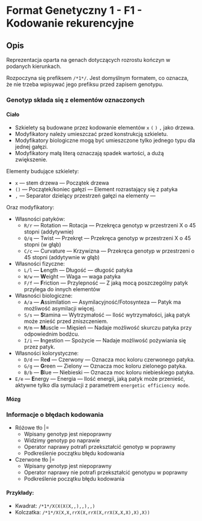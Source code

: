 # Format Genetyczny 1 - F1 - Kodowanie rekurencyjne

## Opis

Reprezentacja oparta na genach dotyczących rozrostu kończyn w podanych kierunkach.

Rozpoczyna się prefiksem `/*1*/`. Jest domyślnym formatem, co oznacza, że nie trzeba wpisywać jego prefiksu
przed zapisem genotypu.

### Genotyp składa się z elementów oznaczonych

#### Ciało

- Szkielety są budowane przez kodowanie elementów `x` `(` `)` `,` jako drzewa.
- Modyfikatory należy umieszczać przed konstrukcją szkieletu.
- Modyfikatory biologiczne mogą być umieszczone tylko jednego typu dla jednej gałęzi.
- Modyfikatory małą literą oznaczają spadek wartości, a dużą zwiększenie.

Elementy budujące szkielety:

- `x` — stem drzewa — Początek drzewa
- `()` — Początek/koniec gałęzi — Element rozrastający się z patyka
- `,` — Separator dzielący przestrzeń gałęzi na elementy —

Oraz modyfikatory:

- Własności patyków:
    - `R/r` — Rotation — Rotacja — Przekręca genotyp w przestrzeni X o 45 stopni (addytywnie)
    - `Q/q` — Twist — Przekręt — Przekręca genotyp w przestrzeni X o 45 stopni (w głąb)
    - `C/c` — Curvature — Krzywizna — Przekręca genotyp w przestrzeni o 45 stopni (addytywnie w głąb)
- Własności fizyczne:
    - `L/l` — **L**ength — Długość — długość patyka
    - `W/w` — **W**eight — Waga — waga patyka
    - `F/f` — **F**riction — Przylepność — Z jaką mocą poszczególny patyk przylega do innych elementów
- Własności biologiczne:
    - `A/a` — **A**ssimilation — Asymilacyjność/Fotosynteza — Patyk ma możliwość asymilacji więcej.
    - `S/s` — **S**tamina — Wytrzymałość — Ilość wytrzymałości, jaką patyk może znieść przed zniszczeniem.
    - `M/m` — **M**uscle — Mięsień — Nadaje możliwość skurczu patyka przy odpowiednim bodźcu.
    - `I/i` — **I**ngestion — Spożycie — Nadaje możliwość pożywiania się przez patyk.
- Własności kolorystyczne:
    - `D/d` — Re**d** — Czerwony — Oznacza moc koloru czerwonego patyka.
    - `G/g` — **G**reen — Zielony — Oznacza moc koloru zielonego patyka.
    - `B/b` — **B**lue — Niebieski — Oznacza moc koloru niebieskiego patyka.
- `E/e` — **E**nergy — Energia — Ilość energii, jaką patyk może przenieść, aktywne tylko dla symulacji z
  parametrem `energetic efficiency mode`.

#### Mózg

### Informacje o błędach kodowania

- Różowe tło |=
    - Wpisany genotyp jest niepoprawny
    - Widzimy genotyp po naprawie
    - Operator naprawy potrafi przekształcić genotyp w poprawny
    - Podkreślenie początku błędu kodowania
- Czerwone tło |=
    - Wpisany genotyp jest niepoprawny
    - Operator naprawy nie potrafi przekształcić genotypu w poprawny
    - Podkreślenie początku błędu kodowania

#### Przykłady:

- Kwadrat: `/*1*/X(X(X(X,,),,),,)`
- Kolczatka: `/*1*/X(X,X,rrX(X,rrX(X,rrX(X,X,X),X),X))`
